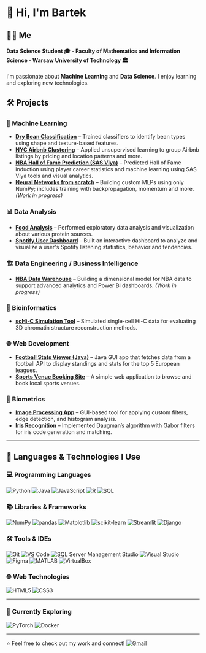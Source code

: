 # 👋 Hi, I'm Bartek

## 👨‍💻 Me
#### Data Science Student 🎓 - Faculty of Mathematics and Information Science - Warsaw University of Technology 🏛
I'm passionate about **Machine Learning** and **Data Science**.
I enjoy learning and exploring new technologies.  

## 🛠️ Projects

### 🤖 Machine Learning
- **[Dry Bean Classification](https://github.com/wojcikbart/ML-Project-1)** – Trained classifiers to identify bean types using shape and texture-based features.
- **[NYC Airbnb Clustering](https://github.com/Pacholki/ML-2projekcik)** – Applied unsupervised learning to group Airbnb listings by pricing and location patterns and more.
- **[NBA Hall of Fame Prediction (SAS Viya)](https://github.com/wojcikbart/NBA-HallOfFame)** – Predicted Hall of Fame induction using player career statistics and machine learning using SAS Viya tools and visual analytics.
- **[Neural Networks from scratch](https://github.com/wojcikbart/NeuralNetworks)** – Building custom MLPs using only NumPy; includes training with backpropagation, momentum and more. *(Work in progress)*

### 📊 Data Analysis
- **[Food Analysis](https://github.com/Pacholki/meet_your_meat/blob/main/zywicki_wojcik_tlaczala.pdf)** – Performed exploratory data analysis and visualization about various protein sources.
- **[Spotify User Dashboard](https://github.com/wojcikbart/TWD-Projekt-JA)** – Built an interactive dashboard to analyze and visualize a user's Spotify listening statistics, behavior and tendencies.

### 🏗️ Data Engineering / Business Intelligence
- **[NBA Data Warehouse](#)** – Building a dimensional model for NBA data to support advanced analytics and Power BI dashboards. *(Work in progress)*

### 🧬 Bioinformatics
- **[scHi-C Simulation Tool](https://github.com/wojcikbart/scHi-C-Simulations)** – Simulated single-cell Hi-C data for evaluating 3D chromatin structure reconstruction methods.

### 🌐 Web Development
- **[Football Stats Viewer (Java)](https://github.com/wojcikbart/JavaProject)** – Java GUI app that fetches data from a football API to display standings and stats for the top 5 European leagues.
- **[Sports Venue Booking Site](https://github.com/wojcikbart/Sports-Venue-Rental)** – A simple web application to browse and book local sports venues.

### 🧿 Biometrics
- **[Image Processing App](https://github.com/wojcikbart/Image-processing-app)** – GUI-based tool for applying custom filters, edge detection, and histogram analysis.
- **[Iris Recognition](https://github.com/wojcikbart/Iris-recognition)** – Implemented Daugman’s algorithm with Gabor filters for iris code generation and matching.

---

## 🧠 Languages & Technologies I Use

### 💻 Programming Languages
![Python](https://img.shields.io/badge/Python-3776AB?style=flat&logo=python&logoColor=white)
![Java](https://img.shields.io/badge/Java-007396?style=flat&logo=java&logoColor=white)
![JavaScript](https://img.shields.io/badge/JavaScript-F7DF1E?style=flat&logo=javascript&logoColor=black)
![R](https://img.shields.io/badge/R-276DC3?style=flat&logo=r&logoColor=white)
![SQL](https://img.shields.io/badge/SQL-4479A1?style=flat&logo=postgresql&logoColor=white)

### 📚 Libraries & Frameworks
![NumPy](https://img.shields.io/badge/NumPy-013243?style=flat&logo=numpy&logoColor=white)
![pandas](https://img.shields.io/badge/Pandas-150458?style=flat&logo=pandas&logoColor=white)
![Matplotlib](https://img.shields.io/badge/Matplotlib-11557C?style=flat&logo=matplotlib&logoColor=white)
![scikit-learn](https://img.shields.io/badge/scikit--learn-F7931E?style=flat&logo=scikitlearn&logoColor=white)
![Streamlit](https://img.shields.io/badge/Streamlit-FF4B4B?style=flat&logo=streamlit&logoColor=white)
![Django](https://img.shields.io/badge/Django-092E20?style=flat&logo=django&logoColor=white)

### 🛠️ Tools & IDEs
![Git](https://img.shields.io/badge/Git-F05032?style=flat&logo=git&logoColor=white)
![VS Code](https://img.shields.io/badge/VS%20Code-007ACC?style=flat&logo=visual-studio-code&logoColor=white)
![SQL Server Management Studio](https://img.shields.io/badge/SSMS-CC2927?style=flat&logo=microsoftsqlserver&logoColor=white)
![Visual Studio](https://img.shields.io/badge/Visual%20Studio-5C2D91?style=flat&logo=visual-studio&logoColor=white)
![Figma](https://img.shields.io/badge/Figma-F24E1E?style=flat&logo=figma&logoColor=white)
![MATLAB](https://img.shields.io/badge/MATLAB-0076A8?style=flat&logo=mathworks&logoColor=white)
![VirtualBox](https://img.shields.io/badge/VirtualBox-183A61?style=flat&logo=virtualbox&logoColor=white)

### 🌐 Web Technologies
![HTML5](https://img.shields.io/badge/HTML5-E34F26?style=flat&logo=html5&logoColor=white)
![CSS3](https://img.shields.io/badge/CSS3-1572B6?style=flat&logo=css3&logoColor=white)

---

### 🚧 Currently Exploring
![PyTorch](https://img.shields.io/badge/PyTorch-EE4C2C?style=flat&logo=pytorch&logoColor=white)
![Docker](https://img.shields.io/badge/Docker-2496ED?style=flat&logo=docker&logoColor=white)


---

⭐ Feel free to check out my work and connect!
[![Gmail](https://img.shields.io/badge/Gmail-D14836?style=flat&logo=gmail&logoColor=white)](mailto:bartek03w@gmail.com)
